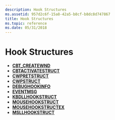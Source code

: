```yaml
---
description: Hook Structures
ms.assetid: 957d2c6f-15a8-42a5-b8cf-b8dc8d747867
title: Hook Structures
ms.topic: reference
ms.date: 05/31/2018
---
```


# Hook Structures

-   [**CBT\_CREATEWND**](/windows/win32/api/winuser/ns-winuser-cbt_createwnda)
-   [**CBTACTIVATESTRUCT**](/windows/win32/api/winuser/ns-winuser-cbtactivatestruct)
-   [**CWPRETSTRUCT**](/windows/win32/api/winuser/ns-winuser-cwpretstruct)
-   [**CWPSTRUCT**](/windows/win32/api/winuser/ns-winuser-cwpstruct)
-   [**DEBUGHOOKINFO**](/windows/win32/api/winuser/ns-winuser-debughookinfo)
-   [**EVENTMSG**](/windows/win32/api/winuser/ns-winuser-eventmsg)
-   [**KBDLLHOOKSTRUCT**](/windows/win32/api/winuser/ns-winuser-kbdllhookstruct)
-   [**MOUSEHOOKSTRUCT**](/windows/win32/api/winuser/ns-winuser-mousehookstruct)
-   [**MOUSEHOOKSTRUCTEX**](/windows/win32/api/winuser/ns-winuser-mousehookstructex)
-   [**MSLLHOOKSTRUCT**](/windows/win32/api/winuser/ns-winuser-msllhookstruct)

 

 
